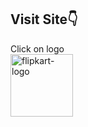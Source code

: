 <div align="left"><h2> Visit Site👇 </h2> </div>

<span align="left" style="margin-right:10px;">Click on logo</span>  
<a href="https://omkarpunjapwar.github.io/To-do-App/" target="_blank"><img  width="100px" src="https://i.ibb.co/W65pY9k/flipkart-logo.png" alt="flipkart-logo" border="0"></a>


